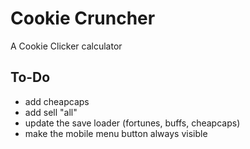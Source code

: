 # Cookie Cruncher

A Cookie Clicker calculator

## To-Do

- add cheapcaps
- add sell "all"
- update the save loader (fortunes, buffs, cheapcaps)
- make the mobile menu button always visible